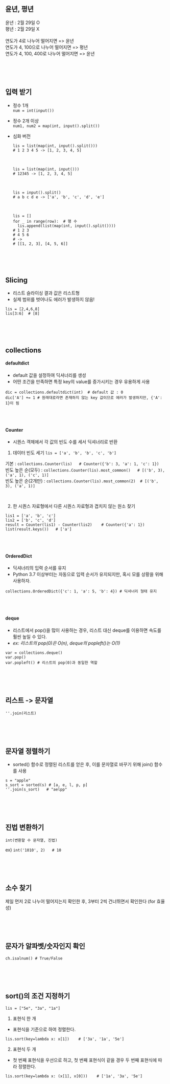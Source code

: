
## 윤년, 평년

윤년 : 2월 29일 O<br>
평년 : 2월 29일 X<br>
<br>
연도가 4로 나누어 떨어지면 => 윤년<br>
연도가 4, 100으로 나누어 떨어지면 => 평년<br>
연도가 4, 100, 400로 나누어 떨어지면 => 윤년<br>

<br><br><br>



## 입력 받기

- 정수 1개<br>
  `num = int(input())` <br>
- 정수 2개 이상<br>
  `num1, num2 = map(int, input().split())` <br>
- 심화 버전<br>

  ```
  lis = list(map(int, input().split()))  
  # 1 2 3 4 5 -> [1, 2, 3, 4, 5]
  ```
  
  <br>
  
  ```
  lis = list(map(int, input()))
  # 12345 -> [1, 2, 3, 4, 5]
  ```
  
  <br>
  
  ```
  lis = input().split()  
  # a b c d e -> ['a', 'b', 'c', 'd', 'e']
  ```
  
  <br>
  
  ```
  lis = []
  for _ in range(row):  # 행 수
    lis.append(list(map(int, input().split())))
  # 1 2 3
  # 4 5 6
  # ->
  # [[1, 2, 3], [4, 5, 6]]
  ```

<br><br><br>



## Slicing

- 리스트 슬라이싱 결과 값은 리스트형
- 실제 범위를 벗어나도 에러가 발생하지 않음!
```
lis = [2,4,6,8]
lis[3:6]  # [8]
```

<br><br><br>


## collections

#### defaultdict
- default 값을 설정하여 딕셔너리를 생성
- 어떤 조건을 만족하면 특정 key의 value를 증가시키는 경우 유용하게 사용

```
dic = collections.defaultdict(int)  # default 값 : 0
dic['A'] += 1 # 원래대로라면 존재하지 않는 key 값이므로 에러가 발생하지만, {'A': 1}이 됨
```

<br><br>

#### Counter
- 시퀀스 객체에서 각 값의 빈도 수를 세서 딕셔너리로 반환<br>

1) 데이터 빈도 세기
`lis = ['a', 'b', 'b', 'c', 'b']`<br>

기본 : `collections.Counter(lis)   # Counter({'b': 3, 'a': 1, 'c': 1})`<br>
빈도 높은 순(모두) : `collections.Counter(lis).most_common()   # [('b', 3), ('a', 1), ('c', 1)]`<br>
빈도 높은 순(2개만)  : `collections.Counter(lis).most_common(2)  # [('b', 3), ('a', 1)]`<br>

<br>

2) 한 시퀀스 자료형에서 다른 시퀀스 자료형과 겹치지 않는 원소 찾기

```
lis1 = ['a', 'b', 'c']
lis2 = ['b', 'c', 'd']
result = Counter(lis1) - Counter(lis2)    # Counter({'a': 1})
list(result.keys())   # ['a']
```

<br><br>

#### OrderedDict
- 딕셔너리의 입력 순서를 유지
- Python 3.7 이상부터는 자동으로 입력 순서가 유지되지만, 혹시 모를 상황을 위해 사용하자.

`collections.OrderedDict({'c': 1, 'a': 5, 'b': 4}) # 딕셔너리 형태 유지`

<br><br>

#### deque
- 리스트에서 pop()을 많이 사용하는 경우, 리스트 대신 deque를 이용하면 속도를 훨씬 높일 수 있다.
- _ex: 리스트의 pop(0)은 O(n), deque의 popleft()는 O(1)_

```
var = collections.deque()
var.pop()
var.popleft() # 리스트의 pop(0)과 동일한 역할
```


<br><br><br>



## 리스트 -> 문자열
`''.join(리스트)`

<br><br><br>


## 문자열 정렬하기
- sorted() 함수로 정렬된 리스트를 얻은 후, 이를 문자열로 바꾸기 위해 join() 함수를 사용
```
s = "apple"
s_sort = sorted(s) # [a, e, l, p, p]
''.join(s_sort)   # "aelpp"
```

<br><br><br>

## 진법 변환하기
`int(변환할 수 문자열, 진법)`

ex) `int('1010', 2)   # 10`

<br><br><br>

## 소수 찾기
제일 먼저 2로 나누어 떨어지는지 확인한 후,  3부터 2씩 건너뛰면서 확인한다 (for 효율성)

<br><br><br>

## 문자가 알파벳/숫자인지 확인
`ch.isalnum() # True/False`

<br><br><br>

## sort()의 조건 지정하기

`lis = ["5e", "3a", "1a"]`

1) 표현식 한 개
- 표현식을 기준으로 하여 정렬한다.

`lis.sort(key=lambda x: x[1])    # ['3a', '1a', '5e']`

2) 표현식 두 개
- 첫 번째 표현식을 우선으로 하고, 첫 번째 표현식이 같을 경우 두 번째 표현식에 따라 정렬한다.

`lis.sort(key=lambda x: (x[1], x[0]))    # ['1a', '3a', '5e']`

<br><br><br>
